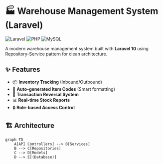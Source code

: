 # 🏭 Warehouse Management System (Laravel)

![Laravel](https://img.shields.io/badge/Laravel-10.x-red?style=flat&logo=laravel)
![PHP](https://img.shields.io/badge/PHP-8.1+-blue?style=flat&logo=php)
![MySQL](https://img.shields.io/badge/MySQL-8.0-orange?style=flat&logo=mysql)

A modern warehouse management system built with **Laravel 10** using Repository-Service pattern for clean architecture.

## ✨ Features

- 📦 **Inventory Tracking** (Inbound/Outbound)
- 🔢 **Auto-generated Item Codes** (Smart formatting)
- 🔄 **Transaction Reversal System**
- 📊 **Real-time Stock Reports**
- 🔒 **Role-based Access Control**

## 🏗️ Architecture

```mermaid
graph TD
    A[API Controllers] --> B[Services]
    B --> C[Repositories]
    C --> D[Models]
    D --> E[(Database)]
